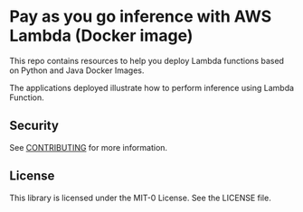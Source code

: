 # Pay as you go inference with AWS Lambda (Docker image)

This repo contains resources to help you deploy Lambda functions based on Python and Java Docker Images. 

The applications deployed illustrate how to perform inference using Lambda Function.

## Security

See [CONTRIBUTING](CONTRIBUTING.md#security-issue-notifications) for more information.

## License

This library is licensed under the MIT-0 License. See the LICENSE file.

